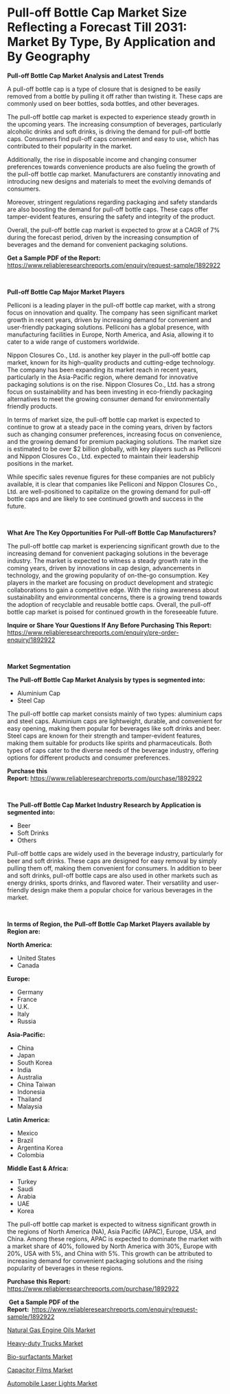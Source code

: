 <p><h1>Pull-off Bottle Cap Market Size Reflecting a Forecast Till 2031: Market By Type, By Application and By Geography</h1></p><p><strong>Pull-off Bottle Cap Market Analysis and Latest Trends</strong></p>
<p><p>A pull-off bottle cap is a type of closure that is designed to be easily removed from a bottle by pulling it off rather than twisting it. These caps are commonly used on beer bottles, soda bottles, and other beverages.</p><p>The pull-off bottle cap market is expected to experience steady growth in the upcoming years. The increasing consumption of beverages, particularly alcoholic drinks and soft drinks, is driving the demand for pull-off bottle caps. Consumers find pull-off caps convenient and easy to use, which has contributed to their popularity in the market.</p><p>Additionally, the rise in disposable income and changing consumer preferences towards convenience products are also fueling the growth of the pull-off bottle cap market. Manufacturers are constantly innovating and introducing new designs and materials to meet the evolving demands of consumers.</p><p>Moreover, stringent regulations regarding packaging and safety standards are also boosting the demand for pull-off bottle caps. These caps offer tamper-evident features, ensuring the safety and integrity of the product.</p><p>Overall, the pull-off bottle cap market is expected to grow at a CAGR of 7% during the forecast period, driven by the increasing consumption of beverages and the demand for convenient packaging solutions.</p></p>
<p><strong>Get a Sample PDF of the Report:&nbsp;</strong> <a href="https://www.reliableresearchreports.com/enquiry/request-sample/1892922">https://www.reliableresearchreports.com/enquiry/request-sample/1892922</a></p>
<p>&nbsp;</p>
<p><strong>Pull-off Bottle Cap Major Market Players</strong></p>
<p><p>Pelliconi is a leading player in the pull-off bottle cap market, with a strong focus on innovation and quality. The company has seen significant market growth in recent years, driven by increasing demand for convenient and user-friendly packaging solutions. Pelliconi has a global presence, with manufacturing facilities in Europe, North America, and Asia, allowing it to cater to a wide range of customers worldwide.</p><p>Nippon Closures Co., Ltd. is another key player in the pull-off bottle cap market, known for its high-quality products and cutting-edge technology. The company has been expanding its market reach in recent years, particularly in the Asia-Pacific region, where demand for innovative packaging solutions is on the rise. Nippon Closures Co., Ltd. has a strong focus on sustainability and has been investing in eco-friendly packaging alternatives to meet the growing consumer demand for environmentally friendly products.</p><p>In terms of market size, the pull-off bottle cap market is expected to continue to grow at a steady pace in the coming years, driven by factors such as changing consumer preferences, increasing focus on convenience, and the growing demand for premium packaging solutions. The market size is estimated to be over $2 billion globally, with key players such as Pelliconi and Nippon Closures Co., Ltd. expected to maintain their leadership positions in the market.</p><p>While specific sales revenue figures for these companies are not publicly available, it is clear that companies like Pelliconi and Nippon Closures Co., Ltd. are well-positioned to capitalize on the growing demand for pull-off bottle caps and are likely to see continued growth and success in the future.</p></p>
<p>&nbsp;</p>
<p><strong>What Are The Key Opportunities For Pull-off Bottle Cap Manufacturers?</strong></p>
<p><p>The pull-off bottle cap market is experiencing significant growth due to the increasing demand for convenient packaging solutions in the beverage industry. The market is expected to witness a steady growth rate in the coming years, driven by innovations in cap design, advancements in technology, and the growing popularity of on-the-go consumption. Key players in the market are focusing on product development and strategic collaborations to gain a competitive edge. With the rising awareness about sustainability and environmental concerns, there is a growing trend towards the adoption of recyclable and reusable bottle caps. Overall, the pull-off bottle cap market is poised for continued growth in the foreseeable future.</p></p>
<p><strong>Inquire or Share Your Questions If Any Before Purchasing This Report:</strong> <a href="https://www.reliableresearchreports.com/enquiry/pre-order-enquiry/1892922">https://www.reliableresearchreports.com/enquiry/pre-order-enquiry/1892922</a></p>
<p>&nbsp;</p>
<p><strong>Market Segmentation</strong></p>
<p><strong>The Pull-off Bottle Cap Market Analysis by types is segmented into:</strong></p>
<p><ul><li>Aluminium Cap</li><li>Steel Cap</li></ul></p>
<p><p>The pull-off bottle cap market consists mainly of two types: aluminium caps and steel caps. Aluminium caps are lightweight, durable, and convenient for easy opening, making them popular for beverages like soft drinks and beer. Steel caps are known for their strength and tamper-evident features, making them suitable for products like spirits and pharmaceuticals. Both types of caps cater to the diverse needs of the beverage industry, offering options for different products and consumer preferences.</p></p>
<p><strong>Purchase this Report:&nbsp;</strong><a href="https://www.reliableresearchreports.com/purchase/1892922">https://www.reliableresearchreports.com/purchase/1892922</a></p>
<p>&nbsp;</p>
<p><strong>The Pull-off Bottle Cap Market Industry Research by Application is segmented into:</strong></p>
<p><ul><li>Beer</li><li>Soft Drinks</li><li>Others</li></ul></p>
<p><p>Pull-off bottle caps are widely used in the beverage industry, particularly for beer and soft drinks. These caps are designed for easy removal by simply pulling them off, making them convenient for consumers. In addition to beer and soft drinks, pull-off bottle caps are also used in other markets such as energy drinks, sports drinks, and flavored water. Their versatility and user-friendly design make them a popular choice for various beverages in the market.</p></p>
<p>&nbsp;</p>
<p><strong>In terms of Region, the Pull-off Bottle Cap Market Players available by Region are:</strong></p>
<p>
    <p> <strong> North America: </strong>
        <ul>
            <li>United States</li>
            <li>Canada</li>
        </ul>
        </p> 
    <p> <strong> Europe: </strong>
        <ul>
            <li>Germany</li>
            <li>France</li>
            <li>U.K.</li>
            <li>Italy</li>
            <li>Russia</li>
        </ul>
        </p> 
    <p> <strong> Asia-Pacific: </strong>
        <ul>
            <li>China</li>
            <li>Japan</li>
            <li>South Korea</li>
            <li>India</li>
            <li>Australia</li>
            <li>China Taiwan</li>
            <li>Indonesia</li>
            <li>Thailand</li>
            <li>Malaysia</li>
        </ul>
        </p> 
    <p> <strong> Latin America: </strong>
        <ul>
            <li>Mexico</li>
            <li>Brazil</li>
            <li>Argentina Korea</li>
            <li>Colombia</li>
        </ul>
        </p> 
    <p> <strong> Middle East & Africa: </strong>
        <ul>
            <li>Turkey</li>
            <li>Saudi</li>
            <li>Arabia</li>
            <li>UAE</li>
            <li>Korea</li>
        </ul>
    </p>
    </p>
<p><p>The pull-off bottle cap market is expected to witness significant growth in the regions of North America (NA), Asia Pacific (APAC), Europe, USA, and China. Among these regions, APAC is expected to dominate the market with a market share of 40%, followed by North America with 30%, Europe with 20%, USA with 5%, and China with 5%. This growth can be attributed to increasing demand for convenient packaging solutions and the rising popularity of beverages in these regions.</p></p>
<p><strong>Purchase this Report: </strong><a href="https://www.reliableresearchreports.com/purchase/1892922">https://www.reliableresearchreports.com/purchase/1892922</a></p>
<p>&nbsp;<strong>Get a Sample PDF of the Report:&nbsp;&nbsp;</strong><a href="https://www.reliableresearchreports.com/enquiry/request-sample/1892922">https://www.reliableresearchreports.com/enquiry/request-sample/1892922</a></p>
<p><strong></strong></p>
<p><p><a href="https://view.publitas.com/reportprime-1/global-natural-gas-engine-oils-market-size-and-market-trends-insights-and-projections-from-2024-to-2031/">Natural Gas Engine Oils Market</a></p><p><a href="https://zircon-bluebell-299.notion.site/Heavy-duty-Trucks-Market-Size-Growth-Outlook-from-2024-to-2031-projecting-at-Market-s-Trends-Analy-1e86ca3864204b6a8a9a83b1e3b79d2f">Heavy-duty Trucks Market</a></p><p><a href="https://iodized-pantydraco-05c.notion.site/Bio-surfactants-Market-Research-Report-Forecasted-for-Period-from-2024-2031-by-Market-Type-Marke-736422a1ff1d479cb278e77ddc451595">Bio-surfactants Market</a></p><p><a href="https://view.publitas.com/reportprime-1/capacitor-films-market-growth-market-trends-covid-19-impact-and-forecasts-for-period-from-2024-2031/">Capacitor Films Market</a></p><p><a href="https://natural-crush-b99.notion.site/Automobile-Laser-Lights-Market-Dynamics-2024-2031-Also-about-Its-Market-Trends-Projections-and-Op-6dedee4a735b484399c7b4dbc345d18a">Automobile Laser Lights Market</a></p></p>